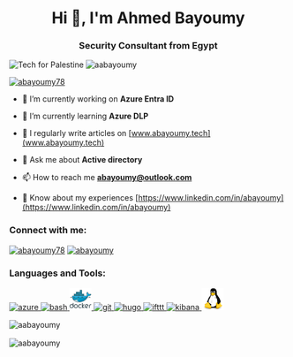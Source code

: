 <h1 align="center">Hi 👋, I'm Ahmed Bayoumy</h1>
<h3 align="center">Security Consultant from Egypt</h3>

<p align="left"> <img alt="Tech for Palestine" src="https://badge.techforpalestine.org/default">  <img src="https://komarev.com/ghpvc/?username=aabayoumy&label=Profile%20views&color=0e75b6&style=flat" alt="aabayoumy" /> </p>

<p align="left"> <a href="https://twitter.com/abayoumy78" target="blank"><img src="https://img.shields.io/twitter/follow/abayoumy78?logo=twitter&style=for-the-badge" alt="abayoumy78" /></a> </p>

- 🔭 I’m currently working on **Azure Entra ID**

- 🌱 I’m currently learning **Azure DLP**

- 📝 I regularly write articles on [www.abayoumy.tech](www.abayoumy.tech)

- 💬 Ask me about **Active directory**

- 📫 How to reach me **abayoumy@outlook.com**

- 📄 Know about my experiences [https://www.linkedin.com/in/abayoumy](https://www.linkedin.com/in/abayoumy)

<h3 align="left">Connect with me:</h3>
<p align="left">
<a href="https://twitter.com/abayoumy78" target="blank"><img align="center" src="https://raw.githubusercontent.com/rahuldkjain/github-profile-readme-generator/master/src/images/icons/Social/twitter.svg" alt="abayoumy78" height="30" width="40" /></a>
<a href="https://linkedin.com/in/abayoumy" target="blank"><img align="center" src="https://raw.githubusercontent.com/rahuldkjain/github-profile-readme-generator/master/src/images/icons/Social/linked-in-alt.svg" alt="abayoumy" height="30" width="40" /></a>
</p>

<h3 align="left">Languages and Tools:</h3>
<p align="left"> <a href="https://azure.microsoft.com/en-in/" target="_blank" rel="noreferrer"> <img src="https://www.vectorlogo.zone/logos/microsoft_azure/microsoft_azure-icon.svg" alt="azure" width="40" height="40"/> </a> <a href="https://www.gnu.org/software/bash/" target="_blank" rel="noreferrer"> <img src="https://www.vectorlogo.zone/logos/gnu_bash/gnu_bash-icon.svg" alt="bash" width="40" height="40"/> </a> <a href="https://www.docker.com/" target="_blank" rel="noreferrer"> <img src="https://raw.githubusercontent.com/devicons/devicon/master/icons/docker/docker-original-wordmark.svg" alt="docker" width="40" height="40"/> </a> <a href="https://git-scm.com/" target="_blank" rel="noreferrer"> <img src="https://www.vectorlogo.zone/logos/git-scm/git-scm-icon.svg" alt="git" width="40" height="40"/> </a> <a href="https://gohugo.io/" target="_blank" rel="noreferrer"> <img src="https://api.iconify.design/logos-hugo.svg" alt="hugo" width="40" height="40"/> </a> <a href="https://ifttt.com/" target="_blank" rel="noreferrer"> <img src="https://www.vectorlogo.zone/logos/ifttt/ifttt-ar21.svg" alt="ifttt" width="40" height="40"/> </a> <a href="https://www.elastic.co/kibana" target="_blank" rel="noreferrer"> <img src="https://www.vectorlogo.zone/logos/elasticco_kibana/elasticco_kibana-icon.svg" alt="kibana" width="40" height="40"/> </a> <a href="https://www.linux.org/" target="_blank" rel="noreferrer"> <img src="https://raw.githubusercontent.com/devicons/devicon/master/icons/linux/linux-original.svg" alt="linux" width="40" height="40"/> </a> </p>

<p><img align="center" src="https://github-readme-stats.vercel.app/api/top-langs?username=aabayoumy&show_icons=true&locale=en&layout=compact" alt="aabayoumy" /></p>

<p><img align="center" src="https://github-readme-streak-stats.herokuapp.com/?user=aabayoumy&" alt="aabayoumy" /></p>


